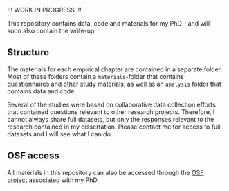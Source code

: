 !!! WORK IN PROGRESS !!!

This repository contains data, code and materials for my PhD - and will soon also contain the write-up.

## Structure

The materials for each empirical chapter are contained in a separate folder. Most of these folders contain a `materials`-folder that contains questionnaires and other study materials, as well as an `analysis` folder that contains data and code.

Several of the studies were based on collaborative data collection efforts that contained questions relevant to other research projects. Therefore, I cannot always share full datasets, but only the responses relevant to the research contained in my dissertation. Please contact me for access to full datasets and I will see what I can do.

## OSF access

All materials in this repository can also be accessed through the [OSF project](https://osf.io/f47cb/?view_only=9576eb56688d4c0198de1022f81e8b82) associated with my PhD.